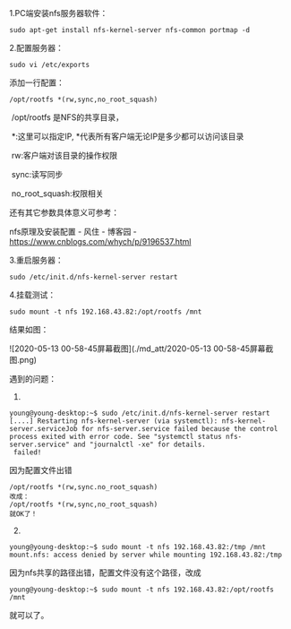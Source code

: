 1.PC端安装nfs服务器软件：

```
sudo apt-get install nfs-kernel-server nfs-common portmap -d
```

2.配置服务器：

```
sudo vi /etc/exports
```

添加一行配置：

```
/opt/rootfs *(rw,sync,no_root_squash)
```

​	/opt/rootfs 是NFS的共享目录，

​	*:这里可以指定IP,  *代表所有客户端无论IP是多少都可以访问该目录

​	rw:客户端对该目录的操作权限

​	sync:读写同步

​	no_root_squash:权限相关

还有其它参数具体意义可参考：

nfs原理及安装配置 - 风住 - 博客园 - https://www.cnblogs.com/whych/p/9196537.html

3.重启服务器：

```
sudo /etc/init.d/nfs-kernel-server restart
```

4.挂载测试：

```
sudo mount -t nfs 192.168.43.82:/opt/rootfs /mnt
```

结果如图：

![2020-05-13 00-58-45屏幕截图](./md_att/2020-05-13 00-58-45屏幕截图.png)

遇到的问题：

1.

```
young@young-desktop:~$ sudo /etc/init.d/nfs-kernel-server restart
[....] Restarting nfs-kernel-server (via systemctl): nfs-kernel-server.serviceJob for nfs-server.service failed because the control process exited with error code. See "systemctl status nfs-server.service" and "journalctl -xe" for details.
 failed!
```

因为配置文件出错

```
/opt/rootfs *(rw,sync.no_root_squash)
改成：
/opt/rootfs *(rw,sync,no_root_squash)
就OK了！
```

2.

```
young@young-desktop:~$ sudo mount -t nfs 192.168.43.82:/tmp /mnt
mount.nfs: access denied by server while mounting 192.168.43.82:/tmp
```

因为nfs共享的路径出错，配置文件没有这个路径，改成

```
young@young-desktop:~$ sudo mount -t nfs 192.168.43.82:/opt/rootfs /mnt
```

就可以了。